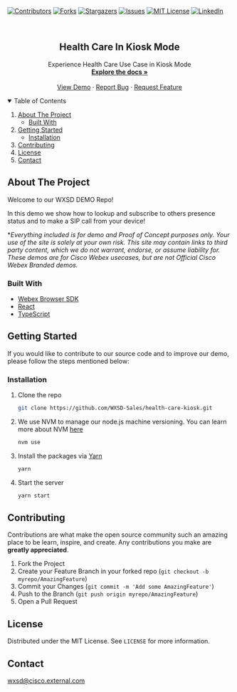 [![Contributors][contributors-shield]][contributors-url]
[![Forks][forks-shield]][forks-url]
[![Stargazers][stars-shield]][stars-url]
[![Issues][issues-shield]][issues-url]
[![MIT License][license-shield]][license-url]
[![LinkedIn][linkedin-shield]][linkedin-url]

<!-- PROJECT LOGO -->
<br />
<p align="center">
  <h2 align="center">Health Care In Kiosk Mode</h2>

  <p align="center">
    Experience Health Care Use Case in Kiosk Mode
    <br />
    <a href="https://github.com/WXSD-Sales/health-care-kiosk"><strong>Explore the docs »</strong></a>
    <br />
    <br />
    <a href="https://wxsd-sales.github.io/health-care-kiosk/">View Demo</a>
    ·
    <a href="https://github.com/WXSD-Sales/health-care-kiosk/issues">Report Bug</a>
    ·
    <a href="https://github.com/WXSD-Sales/health-care-kiosk/issues">Request Feature</a>
  </p>
</p>

<!-- TABLE OF CONTENTS -->
<details open="open">
  <summary>Table of Contents</summary>
  <ol>
    <li>
      <a href="#about-the-project">About The Project</a>
      <ul>
        <li><a href="#built-with">Built With</a></li>
      </ul>
    </li>
    <li>
      <a href="#getting-started">Getting Started</a>
      <ul>
        <li><a href="#installation">Installation</a></li>
      </ul>
    </li>
    <li><a href="#contributing">Contributing</a></li>
    <li><a href="#license">License</a></li>
    <li><a href="#contact">Contact</a></li>
  </ol>
</details>

<!-- ABOUT THE PROJECT -->

## About The Project
Welcome to our WXSD DEMO Repo! <!-- Keep this here --> 

In this demo we show how to lookup and subscribe to others presence status and to make a SIP call from your device!

<!-- Keep the following here -->  
 *_Everything included is for demo and Proof of Concept purposes only. Your use of the site is solely at your own risk. This site may contain links to third party content, which we do not warrant, endorse, or assume liability for. These demos are for Cisco Webex usecases, but are not Official Cisco Webex Branded demos._
 
### Built With

- [Webex Browser SDK](https://github.com/webex/webex-js-sdk)
- [React](https://reactjs.org)
- [TypeScript](https://www.typescriptlang.org/)

<!-- GETTING STARTED -->

## Getting Started

If you would like to contribute to our source code and to improve our demo, please follow the steps mentioned below:

### Installation

1. Clone the repo
   ```sh
   git clone https://github.com/WXSD-Sales/health-care-kiosk.git
   ```
2. We use NVM to manage our node.js machine versioning. You can learn more about NVM [here](https://github.com/nvm-sh/nvm)
   ```sh
   nvm use
   ```
3. Install the packages via [Yarn](https://classic.yarnpkg.com/en/)
   ```sh
   yarn
   ```
4. Start the server
   ```sh
   yarn start
   ```

<!-- CONTRIBUTING -->

## Contributing

Contributions are what make the open source community such an amazing place to be learn, inspire, and create. Any contributions you make are **greatly appreciated**.

1. Fork the Project
2. Create your Feature Branch in your forked repo (`git checkout -b myrepo/AmazingFeature`)
3. Commit your Changes (`git commit -m 'Add some AmazingFeature'`)
4. Push to the Branch (`git push origin myrepo/AmazingFeature`)
5. Open a Pull Request

<!-- LICENSE -->

## License

Distributed under the MIT License. See `LICENSE` for more information.

<!-- CONTACT -->

## Contact

wxsd@cisco.external.com

<!-- MARKDOWN LINKS & IMAGES -->
<!-- https://www.markdownguide.org/basic-syntax/#reference-style-links -->

[contributors-shield]: https://img.shields.io/github/contributors/WXSD-Sales/Kaleida.svg?style=for-the-badge
[contributors-url]: https://github.com/WXSD-Sales/Kaleida/graphs/contributors
[forks-shield]: https://img.shields.io/github/forks/WXSD-Sales/Kaleida.svg?style=for-the-badge
[forks-url]: https://github.com/WXSD-Sales/Kaleida/network/members
[stars-shield]: https://img.shields.io/github/stars/WXSD-Sales/Kaleida.svg?style=for-the-badge
[stars-url]: https://github.com/WXSD-Sales/Kaleida/stargazers
[issues-shield]: https://img.shields.io/github/issues/WXSD-Sales/Kaleida.svg?style=for-the-badge
[issues-url]: https://github.com/WXSD-Sales/Kaleida/issues
[license-shield]: https://img.shields.io/github/license/WXSD-Sales/Kaleida.svg?style=for-the-badge
[license-url]: https://github.com/WXSD-Sales/Kaleida/blob/master/LICENSE.txt
[linkedin-shield]: https://img.shields.io/badge/-LinkedIn-black.svg?style=for-the-badge&logo=linkedin&colorB=555
[linkedin-url]: https://www.linkedin.com/in/arash-koushkebaghi-9b1701a4/
[product-screenshot]: assets/images/presence.png
